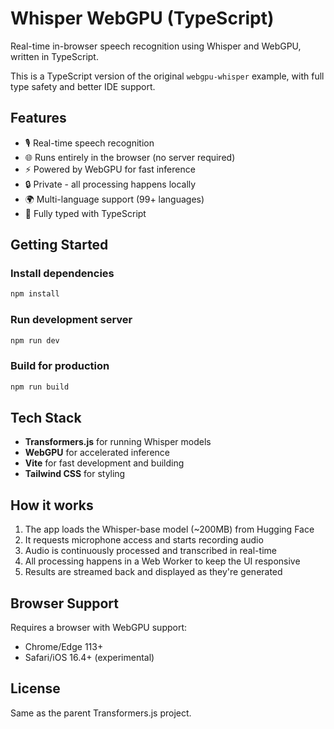 # Whisper WebGPU (TypeScript)

Real-time in-browser speech recognition using Whisper and WebGPU, written in TypeScript.

This is a TypeScript version of the original `webgpu-whisper` example, with full type safety and better IDE support.

## Features

- 🎙️ Real-time speech recognition
- 🌐 Runs entirely in the browser (no server required)
- ⚡ Powered by WebGPU for fast inference
- 🔒 Private - all processing happens locally
- 🌍 Multi-language support (99+ languages)
- 📝 Fully typed with TypeScript

## Getting Started

### Install dependencies

```bash
npm install
```

### Run development server

```bash
npm run dev
```

### Build for production

```bash
npm run build
```

## Tech Stack

- **Transformers.js** for running Whisper models
- **WebGPU** for accelerated inference
- **Vite** for fast development and building
- **Tailwind CSS** for styling

## How it works

1. The app loads the Whisper-base model (~200MB) from Hugging Face
2. It requests microphone access and starts recording audio
3. Audio is continuously processed and transcribed in real-time
4. All processing happens in a Web Worker to keep the UI responsive
5. Results are streamed back and displayed as they're generated

## Browser Support

Requires a browser with WebGPU support:

- Chrome/Edge 113+
- Safari/iOS 16.4+ (experimental)

## License

Same as the parent Transformers.js project.

